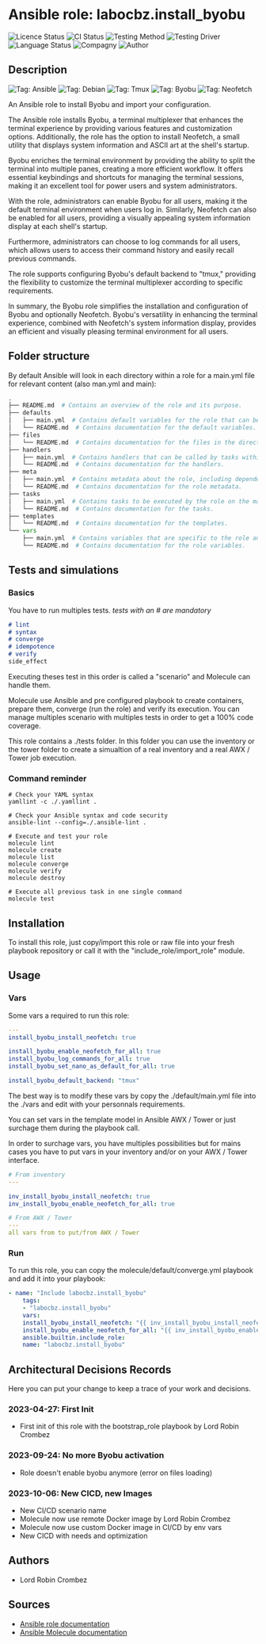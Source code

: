 # Ansible role: labocbz.install_byobu

![Licence Status](https://img.shields.io/badge/licence-MIT-brightgreen)
![CI Status](https://img.shields.io/badge/CI-success-brightgreen)
![Testing Method](https://img.shields.io/badge/Testing%20Method-Ansible%20Molecule-blueviolet)
![Testing Driver](https://img.shields.io/badge/Testing%20Driver-docker-blueviolet)
![Language Status](https://img.shields.io/badge/language-Ansible-red)
![Compagny](https://img.shields.io/badge/Compagny-Labo--CBZ-blue)
![Author](https://img.shields.io/badge/Author-Lord%20Robin%20Cbz-blue)

## Description

![Tag: Ansible](https://img.shields.io/badge/Tech-Ansible-orange)
![Tag: Debian](https://img.shields.io/badge/Tech-Debian-orange)
![Tag: Tmux](https://img.shields.io/badge/Tech-Tmux-orange)
![Tag: Byobu](https://img.shields.io/badge/Tech-Byobu-orange)
![Tag: Neofetch](https://img.shields.io/badge/Tech-Neofetch-orange)

An Ansible role to install Byobu and import your configuration.


The Ansible role installs Byobu, a terminal multiplexer that enhances the terminal experience by providing various features and customization options. Additionally, the role has the option to install Neofetch, a small utility that displays system information and ASCII art at the shell's startup.

Byobu enriches the terminal environment by providing the ability to split the terminal into multiple panes, creating a more efficient workflow. It offers essential keybindings and shortcuts for managing the terminal sessions, making it an excellent tool for power users and system administrators.

With the role, administrators can enable Byobu for all users, making it the default terminal environment when users log in. Similarly, Neofetch can also be enabled for all users, providing a visually appealing system information display at each shell's startup.

Furthermore, administrators can choose to log commands for all users, which allows users to access their command history and easily recall previous commands.

The role supports configuring Byobu's default backend to "tmux," providing the flexibility to customize the terminal multiplexer according to specific requirements.

In summary, the Byobu role simplifies the installation and configuration of Byobu and optionally Neofetch. Byobu's versatility in enhancing the terminal experience, combined with Neofetch's system information display, provides an efficient and visually pleasing terminal environment for all users.

## Folder structure

By default Ansible will look in each directory within a role for a main.yml file for relevant content (also man.yml and main):

```PYTHON
.
├── README.md  # Contains an overview of the role and its purpose.
├── defaults
│   ├── main.yml  # Contains default variables for the role that can be overridden by users.
│   └── README.md  # Contains documentation for the default variables.
├── files
│   └── README.md  # Contains documentation for the files in the directory.
├── handlers
│   ├── main.yml  # Contains handlers that can be called by tasks within the role.
│   └── README.md  # Contains documentation for the handlers.
├── meta
│   ├── main.yml  # Contains metadata about the role, including dependencies and supported platforms.
│   └── README.md  # Contains documentation for the role metadata.
├── tasks
│   ├── main.yml  # Contains tasks to be executed by the role on the managed nodes.
│   └── README.md  # Contains documentation for the tasks.
├── templates
│   └── README.md  # Contains documentation for the templates.
└── vars
    ├── main.yml  # Contains variables that are specific to the role and are not meant to be overridden.
    └── README.md  # Contains documentation for the role variables.
```

## Tests and simulations

### Basics

You have to run multiples tests. *tests with an # are mandatory*

```MARKDOWN
# lint
# syntax
# converge
# idempotence
# verify
side_effect
```

Executing theses test in this order is called a "scenario" and Molecule can handle them.

Molecule use Ansible and pre configured playbook to create containers, prepare them, converge (run the role) and verify its execution.
You can manage multiples scenario with multiples tests in order to get a 100% code coverage.

This role contains a ./tests folder. In this folder you can use the inventory or the tower folder to create a simualtion of a real inventory and a real AWX / Tower job execution.

### Command reminder

```SHELL
# Check your YAML syntax
yamllint -c ./.yamllint .

# Check your Ansible syntax and code security
ansible-lint --config=./.ansible-lint .

# Execute and test your role
molecule lint
molecule create
molecule list
molecule converge
molecule verify
molecule destroy

# Execute all previous task in one single command
molecule test
```

## Installation

To install this role, just copy/import this role or raw file into your fresh playbook repository or call it with the "include_role/import_role" module.

## Usage

### Vars

Some vars a required to run this role:

```YAML
---
install_byobu_install_neofetch: true

install_byobu_enable_neofetch_for_all: true
install_byobu_log_commands_for_all: true
install_byobu_set_nano_as_default_for_all: true

install_byobu_default_backend: "tmux"

```

The best way is to modify these vars by copy the ./default/main.yml file into the ./vars and edit with your personnals requirements.

You can set vars in the template model in Ansible AWX / Tower or just surchage them during the playbook call.

In order to surchage vars, you have multiples possibilities but for mains cases you have to put vars in your inventory and/or on your AWX / Tower interface.

```YAML
# From inventory
---

inv_install_byobu_install_neofetch: true
inv_install_byobu_enable_neofetch_for_all: true

```

```YAML
# From AWX / Tower
---
all vars from to put/from AWX / Tower
```

### Run

To run this role, you can copy the molecule/default/converge.yml playbook and add it into your playbook:

```YAML
- name: "Include labocbz.install_byobu"
    tags:
    - "labocbz.install_byobu"
    vars:
    install_byobu_install_neofetch: "{{ inv_install_byobu_install_neofetch }}"
    install_byobu_enable_neofetch_for_all: "{{ inv_install_byobu_enable_neofetch_for_all }}"
    ansible.builtin.include_role:
    name: "labocbz.install_byobu"
```

## Architectural Decisions Records

Here you can put your change to keep a trace of your work and decisions.

### 2023-04-27: First Init

* First init of this role with the bootstrap_role playbook by Lord Robin Crombez

### 2023-09-24: No more Byobu activation

* Role doesn't enable byobu anymore (error on files loading)

### 2023-10-06: New CICD, new Images

* New CI/CD scenario name
* Molecule now use remote Docker image by Lord Robin Crombez
* Molecule now use custom Docker image in CI/CD by env vars
* New CICD with needs and optimization

## Authors

* Lord Robin Crombez

## Sources

* [Ansible role documentation](https://docs.ansible.com/ansible/latest/playbook_guide/playbooks_reuse_roles.html)
* [Ansible Molecule documentation](https://molecule.readthedocs.io/)
